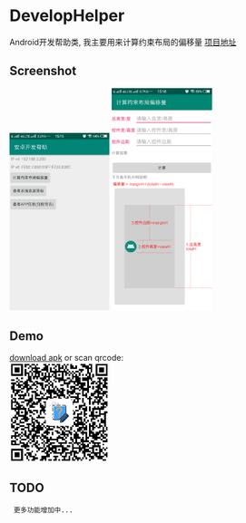 # DevelopHelper
 Android开发帮助类, 我主要用来计算约束布局的偏移量
 <a href="https://github.com/actor20170211030627/DevelopHelper">项目地址</a>
 
 ## Screenshot
 <img src="captures/1main.png" width=35%></img>
 <img src="captures/2calculatebias.png" width=35%></img>
 
 ## Demo
 <a href="https://github.com/actor20170211030627/DevelopHelper/raw/master/app/build/outputs/apk/debug/app-debug.apk">download apk</a> or scan qrcode: <br/>
 <img src="captures/qrcode.png" width=35%></img>
 
 ## TODO
     更多功能增加中...